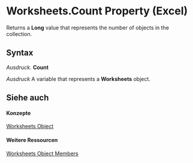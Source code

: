
# Worksheets.Count Property (Excel)

Returns a  **Long** value that represents the number of objects in the collection.


## Syntax

 _Ausdruck_. **Count**

 _Ausdruck_ A variable that represents a **Worksheets** object.


## Siehe auch


#### Konzepte


[Worksheets Object](5ec467a6-97e3-98d7-0b14-845d20c15910.md)
#### Weitere Ressourcen


[Worksheets Object Members](http://msdn.microsoft.com/library/3e43b0e8-d34b-2e55-7a88-36bfe99af55e%28Office.15%29.aspx)
